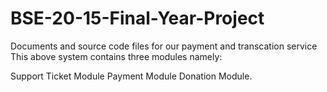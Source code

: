# BSE-20-15-Final-Year-Project
Documents and source code files for our payment and transcation service
This above system contains three modules namely:

Support Ticket Module
Payment Module
Donation Module.


